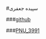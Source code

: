 #سپیده جعفری

###[github](httP://sepedeh-jafary.github.io)

###[PNU_3991](http://github.com/sepideh-jafary/PNU_3991)
